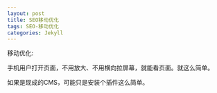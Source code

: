 ```yaml
---
layout: post
title: SEO移动优化　　
tags: SEO-移动优化
categories: Jekyll
---
```



移动优化:

手机用户打开页面，不用放大、不用横向拉屏幕，就能看页面。就这么简单。



如果是现成的CMS，可能只是安装个插件这么简单。



